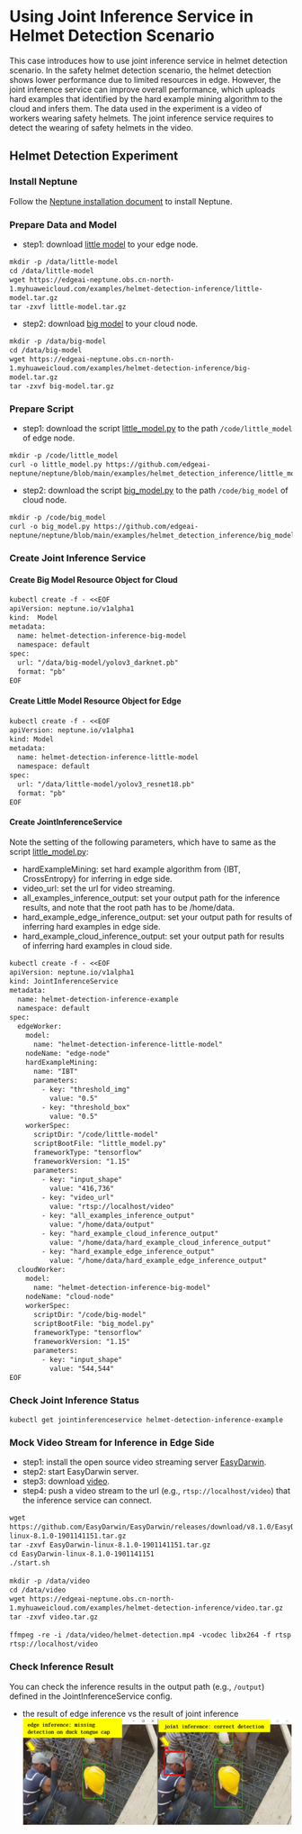 # Using Joint Inference Service in Helmet Detection Scenario 

This case introduces how to use joint inference service in helmet detection scenario. 
In the safety helmet detection scenario, the helmet detection shows lower performance due to limited resources in edge. 
However, the joint inference service can improve overall performance, which uploads hard examples that identified by the hard example mining algorithm to the cloud and infers them.
The data used in the experiment is a video of workers wearing safety helmets. 
The joint inference service requires to detect the wearing of safety helmets in the video. 

## Helmet Detection Experiment

### Install Neptune

Follow the [Neptune installation document](/docs/setup/install.md) to install Neptune.
 
### Prepare Data and Model

* step1: download [little model](https://edgeai-neptune.obs.cn-north-1.myhuaweicloud.com/examples/helmet-detection-inference/little-model.tar.gz) to your edge node.

```
mkdir -p /data/little-model
cd /data/little-model
wget https://edgeai-neptune.obs.cn-north-1.myhuaweicloud.com/examples/helmet-detection-inference/little-model.tar.gz
tar -zxvf little-model.tar.gz
```

* step2: download [big model](https://edgeai-neptune.obs.cn-north-1.myhuaweicloud.com/examples/helmet-detection-inference/big-model.tar.gz) to your cloud node.

```
mkdir -p /data/big-model
cd /data/big-model
wget https://edgeai-neptune.obs.cn-north-1.myhuaweicloud.com/examples/helmet-detection-inference/big-model.tar.gz
tar -zxvf big-model.tar.gz
```

### Prepare Script
* step1: download the script [little_model.py](/examples/joint_inference/helmet_detection_inference/little_model/little_model.py) to the path `/code/little_model` of edge node.

```
mkdir -p /code/little_model
curl -o little_model.py https://github.com/edgeai-neptune/neptune/blob/main/examples/helmet_detection_inference/little_model/little_model.py
```

* step2: download the script [big_model.py](/examples/joint_inference/helmet_detection_inference/big_model/big_model.py) to the path `/code/big_model` of cloud node.

```
mkdir -p /code/big_model
curl -o big_model.py https://github.com/edgeai-neptune/neptune/blob/main/examples/helmet_detection_inference/big_model/big_model.py
```

### Create Joint Inference Service 

#### Create Big Model Resource Object for Cloud

```
kubectl create -f - <<EOF
apiVersion: neptune.io/v1alpha1
kind:  Model
metadata:
  name: helmet-detection-inference-big-model
  namespace: default
spec:
  url: "/data/big-model/yolov3_darknet.pb"
  format: "pb"
EOF
```

#### Create Little Model Resource Object for Edge

```
kubectl create -f - <<EOF
apiVersion: neptune.io/v1alpha1
kind: Model
metadata:
  name: helmet-detection-inference-little-model
  namespace: default
spec:
  url: "/data/little-model/yolov3_resnet18.pb"
  format: "pb"
EOF
```

#### Create JointInferenceService 

Note the setting of the following parameters, which have to same as the script [little_model.py](/examples/joint_inference/helmet_detection_inference/little_model/little_model.py):
- hardExampleMining: set hard example algorithm from {IBT, CrossEntropy} for inferring in edge side.
- video_url: set the url for video streaming. 
- all_examples_inference_output: set your output path for the inference results, and note that the root path has to be /home/data.
- hard_example_edge_inference_output: set your output path for results of inferring hard examples in edge side.
- hard_example_cloud_inference_output: set your output path for results of inferring hard examples in cloud side.

```
kubectl create -f - <<EOF
apiVersion: neptune.io/v1alpha1
kind: JointInferenceService
metadata:
  name: helmet-detection-inference-example
  namespace: default
spec:
  edgeWorker:
    model:
      name: "helmet-detection-inference-little-model"
    nodeName: "edge-node"
    hardExampleMining:
      name: "IBT"
      parameters:
        - key: "threshold_img"
          value: "0.5"
        - key: "threshold_box"
          value: "0.5"
    workerSpec:
      scriptDir: "/code/little-model"
      scriptBootFile: "little_model.py"
      frameworkType: "tensorflow"
      frameworkVersion: "1.15"
      parameters:
        - key: "input_shape"
          value: "416,736"
        - key: "video_url"
          value: "rtsp://localhost/video"
        - key: "all_examples_inference_output"
          value: "/home/data/output"
        - key: "hard_example_cloud_inference_output"
          value: "/home/data/hard_example_cloud_inference_output"
        - key: "hard_example_edge_inference_output"
          value: "/home/data/hard_example_edge_inference_output"
  cloudWorker:
    model:
      name: "helmet-detection-inference-big-model"
    nodeName: "cloud-node"
    workerSpec:
      scriptDir: "/code/big-model"
      scriptBootFile: "big_model.py"
      frameworkType: "tensorflow"
      frameworkVersion: "1.15"
      parameters:
        - key: "input_shape"
          value: "544,544"
EOF
```

### Check Joint Inference Status

```
kubectl get jointinferenceservice helmet-detection-inference-example
```

### Mock Video Stream for Inference in Edge Side

* step1: install the open source video streaming server [EasyDarwin](https://github.com/EasyDarwin/EasyDarwin/tree/dev).
* step2: start EasyDarwin server.
* step3: download [video](https://edgeai-neptune.obs.cn-north-1.myhuaweicloud.com/examples/helmet-detection-inference/video.tar.gz).
* step4: push a video stream to the url (e.g., `rtsp://localhost/video`) that the inference service can connect.

```
wget https://github.com/EasyDarwin/EasyDarwin/releases/download/v8.1.0/EasyDarwin-linux-8.1.0-1901141151.tar.gz
tar -zxvf EasyDarwin-linux-8.1.0-1901141151.tar.gz
cd EasyDarwin-linux-8.1.0-1901141151
./start.sh

mkdir -p /data/video
cd /data/video
wget https://edgeai-neptune.obs.cn-north-1.myhuaweicloud.com/examples/helmet-detection-inference/video.tar.gz
tar -zxvf video.tar.gz

ffmpeg -re -i /data/video/helmet-detection.mp4 -vcodec libx264 -f rtsp rtsp://localhost/video
```

### Check Inference Result

You can check the inference results in the output path (e.g., `/output`) defined in the JointInferenceService config.
* the result of edge inference vs the result of joint inference
![](images/inference-result.png)

